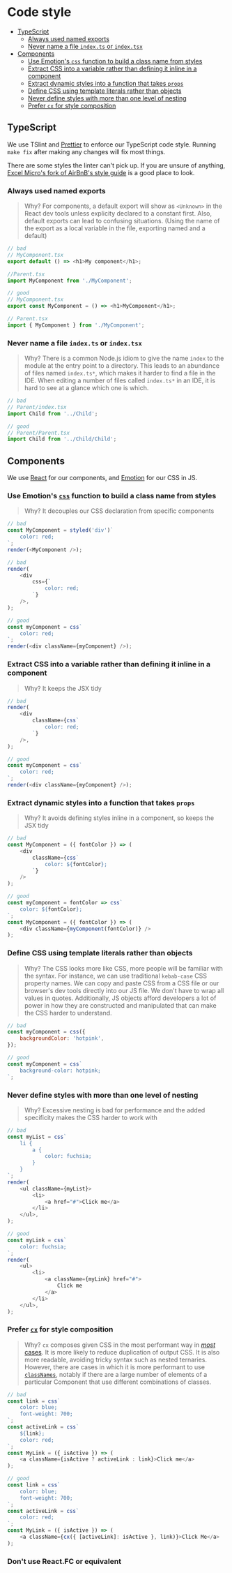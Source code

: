 # Code style

<!-- START doctoc generated TOC please keep comment here to allow auto update -->
<!-- DON'T EDIT THIS SECTION, INSTEAD RE-RUN doctoc TO UPDATE -->
<!-- Automatically created with yarn run createtoc and on push hook -->

- [TypeScript](#typescript)
  - [Always used named exports](#always-used-named-exports)
  - [Never name a file `index.ts` or `index.tsx`](#never-name-a-file-indexts-or-indextsx)
- [Components](#components)
  - [Use Emotion's `css` function to build a class name from styles](#use-emotions-css-function-to-build-a-class-name-from-styles)
  - [Extract CSS into a variable rather than defining it inline in a component](#extract-css-into-a-variable-rather-than-defining-it-inline-in-a-component)
  - [Extract dynamic styles into a function that takes `props`](#extract-dynamic-styles-into-a-function-that-takes-props)
  - [Define CSS using template literals rather than objects](#define-css-using-template-literals-rather-than-objects)
  - [Never define styles with more than one level of nesting](#never-define-styles-with-more-than-one-level-of-nesting)
  - [Prefer `cx` for style composition](#prefer-cx-for-style-composition)

<!-- END doctoc generated TOC please keep comment here to allow auto update -->

## TypeScript

We use TSlint and [Prettier](https://prettier.io/) to enforce our TypeScript code style.
Running `make fix` after making any changes will fix most things.

There are some styles the linter can't pick up. If you are unsure of anything, [Excel Micro's fork of AirBnB's style
guide](https://github.com/excelmicro/typescript) is a good place to look.

### Always used named exports

> Why? For components, a default export will show as `<Unknown>` in the React dev tools unless explicity declared to a constant first. Also, default exports can lead to confusing situations. (Using the name of the export as a local variable in the file, exporting named and a default)

```js
// bad
// MyComponent.tsx
export default () => <h1>My component</h1>;

//Parent.tsx
import MyComponent from './MyComponent';
```

```js
// good
// MyComponent.tsx
export const MyComponent = () => <h1>MyComponent</h1>;

// Parent.tsx
import { MyComponent } from './MyComponent';
```

### Never name a file `index.ts` or `index.tsx`

> Why? There is a common Node.js idiom to give the name `index` to the module at the entry point to a directory. This leads to an abundance of files named `index.ts*`, which makes it
> harder to find a file in the IDE. When editing a number of files called `index.ts*` in an IDE, it is hard to see at a glance which one is which.

```js
// bad
// Parent/index.tsx
import Child from '../Child';
```

```js
// good
// Parent/Parent.tsx
import Child from '../Child/Child';
```

## Components

We use [React](https://reactjs.org/) for our components, and [Emotion](https://emotion.sh/) for our CSS in JS.

### Use Emotion's [`css`](https://emotion.sh/docs/emotion#css) function to build a class name from styles

> Why? It decouples our CSS declaration from specific components

```js
// bad
const MyComponent = styled('div')`
    color: red;
`;
render(<MyComponent />);

// bad
render(
    <div
        css={`
            color: red;
        `}
    />,
);

// good
const myComponent = css`
    color: red;
`;
render(<div className={myComponent} />);
```

### Extract CSS into a variable rather than defining it inline in a component

> Why? It keeps the JSX tidy

```js
// bad
render(
    <div
        className={css`
            color: red;
        `}
    />,
);

// good
const myComponent = css`
    color: red;
`;
render(<div className={myComponent} />);
```

### Extract dynamic styles into a function that takes `props`

> Why? It avoids defining styles inline in a component, so keeps the JSX tidy

```js
// bad
const MyComponent = ({ fontColor }) => (
    <div
        className={css`
            color: ${fontColor};
        `}
    />
);

// good
const myComponent = fontColor => css`
    color: ${fontColor};
`;
const MyComponent = ({ fontColor }) => (
    <div className={myComponent(fontColor)} />
);
```

### Define CSS using template literals rather than objects

> Why? The CSS looks more like CSS, more people will be familiar with the syntax. For instance, we can use traditional `kebab-case` CSS property names. We can copy and paste CSS from a CSS file or our browser's dev tools directly into our JS file. We don't have to wrap all values in quotes. Additionally, JS objects afford developers a lot of power in how they are constructed and manipulated that can make the CSS harder to understand.

```js
// bad
const myComponent = css({
    backgroundColor: 'hotpink',
});

// good
const myComponent = css`
    background-color: hotpink;
`;
```

### Never define styles with more than one level of nesting

> Why? Excessive nesting is bad for performance and the added specificity makes the CSS harder to work with

```js
// bad
const myList = css`
    li {
        a {
            color: fuchsia;
        }
    }
`;
render(
    <ul className={myList}>
        <li>
            <a href="#">Click me</a>
        </li>
    </ul>,
);

// good
const myLink = css`
    color: fuchsia;
`;
render(
    <ul>
        <li>
            <a className={myLink} href="#">
                Click me
            </a>
        </li>
    </ul>,
);
```

### Prefer [`cx`](https://emotion.sh/docs/emotion#cx) for style composition

> Why? `cx` composes given CSS in the most performant way in [_most_ cases](https://github.com/guardian/dotcom-rendering/pull/126#discussion_r209999843). It is more likely to reduce duplication of output CSS. It is also more readable, avoiding tricky syntax such as nested ternaries. However, there are cases in which it is more performant to use [`classNames`](https://github.com/JedWatson/classnames), notably if there are a large number of elements of a particular Component that use different combinations of classes.

```js
// bad
const link = css`
    color: blue;
    font-weight: 700;
`;
const activeLink = css`
    ${link};
    color: red;
`;
const MyLink = ({ isActive }) => (
    <a className={isActive ? activeLink : link}>Click me</a>
);

// good
const link = css`
    color: blue;
    font-weight: 700;
`;
const activeLink = css`
    color: red;
`;
const MyLink = ({ isActive }) => (
    <a className={cx({ [activeLink]: isActive }, link)}>Click Me</a>
);
```

### Don't use React.FC or equivalent
